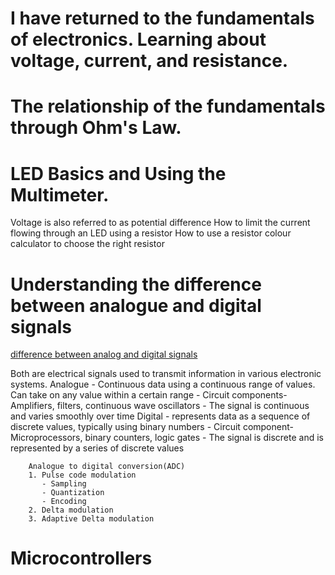  # I have returned to the fundamentals of electronics. Learning about voltage, current, and resistance. 

# The relationship of the fundamentals through Ohm's Law.
# LED Basics and Using the Multimeter.


Voltage is also referred to as potential difference
How to limit the current flowing through an LED using a resistor
How to use a resistor colour calculator to choose the right resistor

  # Understanding the difference between analogue and digital signals
  [difference between analog and digital signals](https://www.geeksforgeeks.org/physics/difference-between-analog-and-digital-signal/)
  

Both are electrical signals used to transmit information in various electronic systems.
Analogue - Continuous data using a continuous range of values. Can take on any value within a certain range 
         - Circuit components- Amplifiers, filters, continuous wave oscillators
         - The signal is continuous and varies smoothly over time
Digital - represents data as a sequence of discrete values, typically using binary numbers 
        - Circuit component- Microprocessors, binary counters, logic gates
        - The signal is discrete and is represented by a series of discrete values

        Analogue to digital conversion(ADC)
        1. Pulse code modulation
           - Sampling
           - Quantization
           - Encoding
        2. Delta modulation
        3. Adaptive Delta modulation

  # Microcontrollers
  
